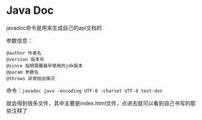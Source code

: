 # Java Doc

javadoc命令是用来生成自己的api文档的

参数信息：

```
@author 作者名
@version 版本号
@since 指明需要最早使用的jdk版本
@param 参数名
@throws 异常抛出情况
```

命令：`javadoc java -encoding UTF-8 -charset UTF-8 test-doc`

就会得到很多文件，其中主要是index.html文件，点进去就可以看到自己书写的那些注释了